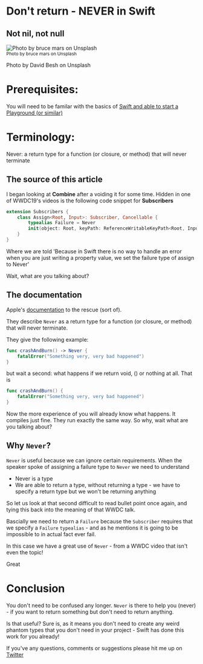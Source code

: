 # Don't return - NEVER in Swift
## Not nil, not null

![Photo by bruce mars on Unsplash](0*ph-oIDgES2ougV7U.jpeg)<br/>
<sub>Photo by bruce mars on Unsplash<sub>

Photo by David Besh on Unsplash

# Prerequisites:
You will need to be familar with the basics of [Swift and able to start a Playground (or similar)](https://medium.com/@stevenpcurtis.sc/coding-in-swift-playgrounds-1a5563efa089)

# Terminology:
Never: a return type for a function (or closure, or method) that will never terminate

## The source of this article
I began looking at **Combine** after a voiding it for some time. Hidden in one of WWDC19's videos is the following code snippet for **Subscribers** 

```swift
extension Subscribers {
    class Assign<Root, Input>: Subscriber, Cancellable {
        typealias Failure = Never
        init(object: Root, keyPath: ReferenceWritableKeyPath<Root, Input>)
    }
}
```

Where we are told 
'Because in Swift there is no way to handle an error when you are just writing a property value, we set the failure type of assign to Never'

Wait, what are you talking about?

## The documentation
Apple's [documentation](https://developer.apple.com/documentation/swift/never) to the rescue (sort of).

They describe `Never` as a return type for a function (or closure, or method) that will never terminate.

They give the following example:

```swift
func crashAndBurn() -> Never {
    fatalError("Something very, very bad happened")
}
```
but wait a second: what happens if we return void, () or nothing at all. That is

```swift
func crashAndBurn() {
    fatalError("Something very, very bad happened")
}
```

Now the more experience of you will already know what happens. It compiles just fine. 
They run exactly the same way. So why, wait what are you talking about?

## Why `Never`?
`Never` is useful because we can ignore certain requirements. When the speaker spoke of assigning a failure type to `Never` we need to understand
* Never is a type
* We are able to return a type, without returning a type - we have to specify a return type but we won't be returning anything

So let us look at that second difficult to read bullet point once again, and tying this back into the meaning of that WWDC talk.

Bascially we need to return a `Failure` because the `Subscriber` requires that we specify a `Failure` `typealias` - and as he mentions it is going to be impossible to in actual fact ever fail.

In this case we have a great use of `Never` - from a WWDC video that isn't even the topic!

Great

# Conclusion
You don't need to be confused any longer. `Never` is there to help you (never) - if you want to return something but don't need to return anything.

Is that useful? Sure is, as it means you don't need to create any weird phantom types that you don't need in your project - Swift has done this work for you already!

If you've any questions, comments or suggestions please hit me up on [Twitter](https://medium.com/r/?url=https%3A%2F%2Ftwitter.com%2Fstevenpcurtis)
